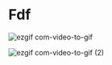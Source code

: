 # Fdf





![ezgif com-video-to-gif](https://user-images.githubusercontent.com/94491658/228943027-ffe637d5-b986-4ff6-8f73-51deeeb24616.gif)


![ezgif com-video-to-gif (2)](https://user-images.githubusercontent.com/94491658/228943064-e2596eae-a426-435e-8ef8-b5cf3fd35cf6.gif)
